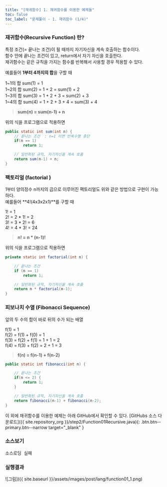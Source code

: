 ```yaml
---
title: "[재귀함수] 1. 재귀함수를 이용한 예제들"
toc: false
toc_label: "문제풀이 - 1. 재귀함수 (1/4)"
---
```


### 재귀함수(Recursive Function) 란?
특정 조건(= 끝나는 조건)이 될 때까지 자기자신을 계속 호출하는 함수이다.    
함수 안에 끝나는 조건이 있고, return에서 자기 자신을 호출한다.    
재귀함수는 같은 규칙을 가지는 함수를 반복해서 사용할 경우 적용할 수 있다.    

예를들어 **1부터 4까지의 합**을 구할 때 

1~1의 합 sum(1) = 1    
1~2의 합 sum(2) = 1 + 2 = sum(1) + 2    
1~3의 합 sum(3) = 1 + 2 + 3 = sum(2) + 3    
1~4의 합 sum(4) = 1 + 2 + 3 + 4 = sum(3) + 4    
> **sum(n) = sum(n-1) + n**


위의 식을 프로그램으로 적용하면

``` java
public static int sum(int n) {
    // 끝나는 조건  : n=1 이면 반복수행 중단
    if(n == 1)
        return 1;

    // 일반화된 규칙, 자기자신을 계속 호출
    return sum(n-1) + n;
}
```


### 팩토리얼 (factorial )
1부터 양의정수 n까지의 곱으로 이루어진 팩토리얼도 위와 같은 방법으로 구현이 가능하다.    
예를들어 **4!(4x3x2x1)**를 구할 때

1! = 1    
2! = 2 * 1! = 2    
3! = 3 * 2! = 6    
4! = 4 * 3! = 24    
> **n! = n * (n-1)!**

위의 식을 프로그램으로 적용하면

```java
private static int factorial(int n) {

    // 끝나는 조건
    if (n == 1)
        return 1;

    // 일반화된 규칙, 자기자신을 계속 호출
    return n * factorial(n-1);
}
```

### 피보나치 수열 (Fibonacci Sequence)
앞의 두 수의 합이 바로 뒤의 수가 되는 배열    

f(1) = 1    
f(2) = f(1) + f(0) = 1     
f(3) = f(2) + f(1) = 1 + 1 = 2    
f(4) = f(3) + f(2) = 2 + 1 = 3    
> **f(n) = f(n-1) + f(n-2)**

```java
public static int fibonacci(int n) {

    // 끝나는 조건
    if(n <= 2) {
        return 1;
    }

    // 일반화된 규칙, 자기자신을 계속 호출
    return fibonacci(n-1) + fibonacci(n-2);
}
```


이 외에 재귀함수를 이용한 예제는 아래 GitHub에서 확인할 수 있다.  [GitHubs 소스 다운로드]({{ site.repository_org }}/step2/Function01Recursive.java){: .btn.btn--primary.btn--narrow target="_blank" }
### 소스보기
<pre id="show1" class="show-json-from-git">소스로딩 실패</pre>
<script>showJsonFromGit('{{ site.repository_raw }}/step2/Function01Recursive.java', 'show1', '500px');</script>


### 실행결과
![그림]({{ site.baseurl }}/assets/images/post/lang/function01_1.png)





